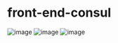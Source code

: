 # front-end-consul
![image](https://user-images.githubusercontent.com/63864463/208263737-61f1a247-88bb-4597-9363-79c4df2bb74c.png)
![image](https://user-images.githubusercontent.com/63864463/209483487-fee3b427-934a-4753-850a-15f4c15d13d0.png)
![image](https://user-images.githubusercontent.com/63864463/209483496-3b182d37-4bf2-4e4f-9a47-360094897308.png)
